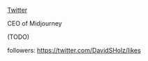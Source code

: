 [Twitter](https://x.com/davidsholz)

CEO of Midjourney 

(TODO)


followers:
https://twitter.com/DavidSHolz/likes
